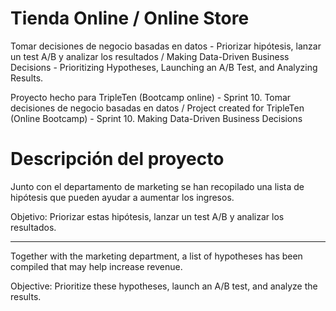 # Tienda Online / Online Store
Tomar decisiones de negocio basadas en datos - Priorizar hipótesis, lanzar un test A/B y analizar los resultados / Making Data-Driven Business Decisions - Prioritizing Hypotheses, Launching an A/B Test, and Analyzing Results.

Proyecto hecho para TripleTen (Bootcamp online) - Sprint 10. Tomar decisiones de negocio basadas en datos / Project created for TripleTen (Online Bootcamp) - Sprint 10. Making Data-Driven Business Decisions

# Descripción del proyecto
Junto con el departamento de marketing se han recopilado una lista de hipótesis que pueden ayudar a aumentar los ingresos.

Objetivo: Priorizar estas hipótesis, lanzar un test A/B y analizar los resultados.

---

Together with the marketing department, a list of hypotheses has been compiled that may help increase revenue.

Objective: Prioritize these hypotheses, launch an A/B test, and analyze the results.
